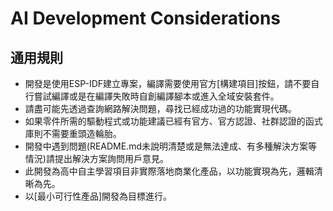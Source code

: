 # AI Development Considerations

## 通用規則
- 開發是使用ESP-IDF建立專案，編譯需要使用官方[構建項目]按鈕，請不要自行嘗試編譯或是在編譯失敗時自創編譯腳本或進入全域安裝套件。
- 請盡可能先透過查詢網路解決問題，尋找已經成功過的功能實現代碼。
- 如果零件所需的驅動程式或功能建議已經有官方、官方認證、社群認證的函式庫則不需要重頭造輪胎。
- 開發中遇到問題(README.md未說明清楚或是無法達成、有多種解決方案等情況)請提出解決方案詢問用戶意見。
- 此開發為高中自主學習項目非實際落地商業化產品，以功能實現為先，邏輯清晰為先。
- 以[最小可行性產品]開發為目標進行。

## 